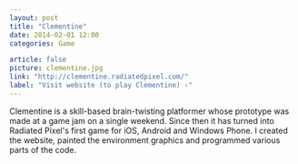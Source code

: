 ```yaml
---
layout: post
title: "Clementine"
date: 2014-02-01 12:00
categories: Game

article: false
picture: clementine.jpg
link: "http://clementine.radiatedpixel.com/"
label: "Visit website (to play Clementine) ›"
---
```


Clementine is a skill-based brain-twisting platformer whose prototype was made at a game jam on a single weekend. Since then it has turned into Radiated Pixel's first game for iOS, Android and Windows Phone. I created the website, painted the environment graphics and programmed various parts of the code.
